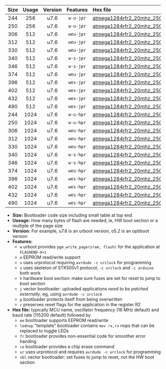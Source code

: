 |Size|Usage|Version|Features|Hex file|
|:-:|:-:|:-:|:-:|:--|
|244|256|u7.6|`w-u-jpr`|[atmega1284rfr2_20mhz_250000bps_ur_vbl.hex](https://raw.githubusercontent.com/stefanrueger/urboot/main/atmega1284rfr2_20mhz_250000bps_ur_vbl.hex)|
|250|256|u7.6|`w-u-jpr`|[atmega1284rfr2_20mhz_250000bps_lednop_ur_vbl.hex](https://raw.githubusercontent.com/stefanrueger/urboot/main/atmega1284rfr2_20mhz_250000bps_lednop_ur_vbl.hex)|
|306|512|u7.6|`weu-jpr`|[atmega1284rfr2_20mhz_250000bps_ee_ur_vbl.hex](https://raw.githubusercontent.com/stefanrueger/urboot/main/atmega1284rfr2_20mhz_250000bps_ee_ur_vbl.hex)|
|312|512|u7.6|`weu-jpr`|[atmega1284rfr2_20mhz_250000bps_ee_lednop_ur_vbl.hex](https://raw.githubusercontent.com/stefanrueger/urboot/main/atmega1284rfr2_20mhz_250000bps_ee_lednop_ur_vbl.hex)|
|330|512|u7.6|`weu-jpr`|[atmega1284rfr2_20mhz_250000bps_ee_lednop_fr_ur_vbl.hex](https://raw.githubusercontent.com/stefanrueger/urboot/main/atmega1284rfr2_20mhz_250000bps_ee_lednop_fr_ur_vbl.hex)|
|340|512|u7.6|`w-s-jpr`|[atmega1284rfr2_20mhz_250000bps_vbl.hex](https://raw.githubusercontent.com/stefanrueger/urboot/main/atmega1284rfr2_20mhz_250000bps_vbl.hex)|
|346|512|u7.6|`w-s-jpr`|[atmega1284rfr2_20mhz_250000bps_lednop_vbl.hex](https://raw.githubusercontent.com/stefanrueger/urboot/main/atmega1284rfr2_20mhz_250000bps_lednop_vbl.hex)|
|374|512|u7.6|`weu-jpr`|[atmega1284rfr2_20mhz_250000bps_ee_lednop_fr_ce_ur_vbl.hex](https://raw.githubusercontent.com/stefanrueger/urboot/main/atmega1284rfr2_20mhz_250000bps_ee_lednop_fr_ce_ur_vbl.hex)|
|396|512|u7.6|`wes-jpr`|[atmega1284rfr2_20mhz_250000bps_ee_vbl.hex](https://raw.githubusercontent.com/stefanrueger/urboot/main/atmega1284rfr2_20mhz_250000bps_ee_vbl.hex)|
|402|512|u7.6|`wes-jpr`|[atmega1284rfr2_20mhz_250000bps_ee_lednop_vbl.hex](https://raw.githubusercontent.com/stefanrueger/urboot/main/atmega1284rfr2_20mhz_250000bps_ee_lednop_vbl.hex)|
|432|512|u7.6|`wes-jpr`|[atmega1284rfr2_20mhz_250000bps_ee_lednop_fr_vbl.hex](https://raw.githubusercontent.com/stefanrueger/urboot/main/atmega1284rfr2_20mhz_250000bps_ee_lednop_fr_vbl.hex)|
|490|512|u7.6|`wes-jpr`|[atmega1284rfr2_20mhz_250000bps_ee_lednop_fr_ce_vbl.hex](https://raw.githubusercontent.com/stefanrueger/urboot/main/atmega1284rfr2_20mhz_250000bps_ee_lednop_fr_ce_vbl.hex)|
|244|1024|u7.6|`w-u-hpr`|[atmega1284rfr2_20mhz_250000bps_ur.hex](https://raw.githubusercontent.com/stefanrueger/urboot/main/atmega1284rfr2_20mhz_250000bps_ur.hex)|
|250|1024|u7.6|`w-u-hpr`|[atmega1284rfr2_20mhz_250000bps_lednop_ur.hex](https://raw.githubusercontent.com/stefanrueger/urboot/main/atmega1284rfr2_20mhz_250000bps_lednop_ur.hex)|
|306|1024|u7.6|`weu-hpr`|[atmega1284rfr2_20mhz_250000bps_ee_ur.hex](https://raw.githubusercontent.com/stefanrueger/urboot/main/atmega1284rfr2_20mhz_250000bps_ee_ur.hex)|
|312|1024|u7.6|`weu-hpr`|[atmega1284rfr2_20mhz_250000bps_ee_lednop_ur.hex](https://raw.githubusercontent.com/stefanrueger/urboot/main/atmega1284rfr2_20mhz_250000bps_ee_lednop_ur.hex)|
|330|1024|u7.6|`weu-hpr`|[atmega1284rfr2_20mhz_250000bps_ee_lednop_fr_ur.hex](https://raw.githubusercontent.com/stefanrueger/urboot/main/atmega1284rfr2_20mhz_250000bps_ee_lednop_fr_ur.hex)|
|340|1024|u7.6|`w-s-hpr`|[atmega1284rfr2_20mhz_250000bps.hex](https://raw.githubusercontent.com/stefanrueger/urboot/main/atmega1284rfr2_20mhz_250000bps.hex)|
|346|1024|u7.6|`w-s-hpr`|[atmega1284rfr2_20mhz_250000bps_lednop.hex](https://raw.githubusercontent.com/stefanrueger/urboot/main/atmega1284rfr2_20mhz_250000bps_lednop.hex)|
|374|1024|u7.6|`weu-hpr`|[atmega1284rfr2_20mhz_250000bps_ee_lednop_fr_ce_ur.hex](https://raw.githubusercontent.com/stefanrueger/urboot/main/atmega1284rfr2_20mhz_250000bps_ee_lednop_fr_ce_ur.hex)|
|396|1024|u7.6|`wes-hpr`|[atmega1284rfr2_20mhz_250000bps_ee.hex](https://raw.githubusercontent.com/stefanrueger/urboot/main/atmega1284rfr2_20mhz_250000bps_ee.hex)|
|402|1024|u7.6|`wes-hpr`|[atmega1284rfr2_20mhz_250000bps_ee_lednop.hex](https://raw.githubusercontent.com/stefanrueger/urboot/main/atmega1284rfr2_20mhz_250000bps_ee_lednop.hex)|
|432|1024|u7.6|`wes-hpr`|[atmega1284rfr2_20mhz_250000bps_ee_lednop_fr.hex](https://raw.githubusercontent.com/stefanrueger/urboot/main/atmega1284rfr2_20mhz_250000bps_ee_lednop_fr.hex)|
|490|1024|u7.6|`wes-hpr`|[atmega1284rfr2_20mhz_250000bps_ee_lednop_fr_ce.hex](https://raw.githubusercontent.com/stefanrueger/urboot/main/atmega1284rfr2_20mhz_250000bps_ee_lednop_fr_ce.hex)|

- **Size:** Bootloader code size including small table at top end
- **Useage:** How many bytes of flash are needed, ie, HW boot section or a multiple of the page size
- **Version:** For example, u7.6 is an urboot version, o5.2 is an optiboot version
- **Features:**
  + `w` urboot provides `pgm_write_page(sram, flash)` for the application at `FLASHEND-4+1`
  + `e` EEPROM read/write support
  + `u` uses urprotocol requiring `avrdude -c urclock` for programming
  + `s` uses skeleton of STK500v1 protocol; `-c urclock` and `-c arduino` both work
  + `h` hardware boot section: make sure fuses are set for reset to jump to boot section
  + `j` vector bootloader: uploaded applications *need to be patched externally*, eg, using `avrdude -c urclock`
  + `p` bootloader protects itself from being overwritten
  + `r` preserves reset flags for the application in the register R2
- **Hex file:** typically MCU name, oscillator frequency (16 MHz default) and baud rate (115200 default) followed by
  + `ee` bootloader supports EEPROM read/write
  + `lednop` "template" bootloader contains `mov rx,rx` nops that can be replaced to toggle LEDs
  + `fr` bootloader provides non-essential code for smoother error handing
  + `ce` bootloader provides a chip erase command
  + `ur` uses urprotocol and requires `avrdude -c urclock` for programming
  + `vbl` vector bootloader: set fuses to jump to reset, not the HW boot section
